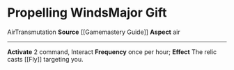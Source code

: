 ﻿---
element: Air
id: '5'
item_category: Relics
name: Propelling Winds
prerequisite: null
rarity: Common
school: Transmutation
source: '[[DATABASE/source/Gamemastery Guide|Gamemastery Guide]]'
trait:
- '[[DATABASE/trait/Air|Air]]'
- '[[DATABASE/trait/Transmutation|Transmutation]]'
type: Relic Major Gift

---
# Propelling Winds<span class="item-type">Major Gift</span>

<span class="item-trait">Air</span><span class="item-trait">Transmutation</span>
**Source** [[Gamemastery Guide]]
**Aspect** air

---
**Activate** <span class="action-icon">2</span> command, Interact **Frequency** once per hour; **Effect** The relic casts [[Fly]] targeting you.